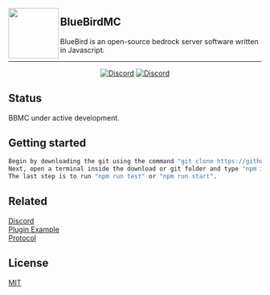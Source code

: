 <img width="100px" align="left" src="https://cdn.discordapp.com/icons/947005464292524083/365a0f9dd306a8cd3f776423ada5cd09.png"></img>

<h2>BlueBirdMC</h2>
<p>BlueBird is an open-source bedrock server software written in Javascript.</p>

---

<p align="center">
	<a href="https://discord.gg/rZ6DBFzDYe"><img src="https://img.shields.io/discord/947005464292524083?label=discord&color=7289DA&logo=discord" alt="Discord" /></a>
	<a href="https://github.com/BlueBirdMC/Server/blob/main/LICENSE"><img src="https://img.shields.io/badge/license-MIT-green" alt="Discord" /></a>
</p>

## Status

BBMC under active development.

## Getting started

```bash
Begin by downloading the git using the command "git clone https://github.com/BlueBirdMC/Server.git" or by selecting the zip file from the code dropdown. 
Next, open a terminal inside the download or git folder and type "npm install".
The last step is to run "npm run test" or "npm run start".
```

## Related

[Discord](https://discord.gg/rZ6DBFzDYe) <br>
[Plugin Example](https://github.com/BlueBirdMC/BBMC-TestPlugin) <br>
[Protocol](https://github.com/BlueBirdMC/Protocol)

## License

[MIT](/LICENSE)
